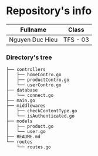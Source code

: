 # Repository's info

|     Fullname    |    Class     |
|-----------------|--------------|
| Nguyen Duc Hieu |   TFS - 03   |

### Directory's tree
```
├── controllers
│   ├── homeContro.go
│   ├── productContro.go
│   └── userContro.go
├── database
│   └── connect.go
├── main.go
├── middlewares
│   ├── checkContentType.go
│   └── isAuthenticated.go
├── models
│   ├── product.go
│   └── user.go
├── README.md
└── routes
    └── routes.go
```